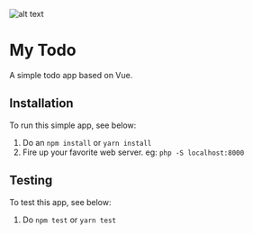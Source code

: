 ![alt text](https://i.imgur.com/RXAFmwt.png "My Todos")

# My Todo
A simple todo app based on Vue.

## Installation
To run this simple app, see below:

1. Do an `npm install` or `yarn install`
2. Fire up your favorite web server. eg: `php -S localhost:8000`

## Testing
To test this app, see below:

1. Do `npm test` or `yarn test`
